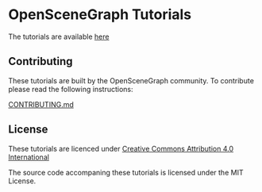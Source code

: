 # OpenSceneGraph Tutorials

The tutorials are available [here](index.md.html)

## Contributing

These tutorials are built by the OpenSceneGraph community. To contribute please read the following instructions:

[CONTRIBUTING.md](CONTRIBUTING.md)

## License

These tutorials are licenced under [Creative Commons Attribution 4.0 International](https://creativecommons.org/licenses/by/4.0)

The source code accompaning these tutorials is licensed under the MIT License.
